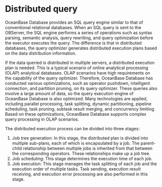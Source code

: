 Distributed query
=================

OceanBase Database provides an SQL query engine similar to that of conventional relational databases. When an SQL query is sent to the OBServer, the SQL engine performs a series of operations such as syntax parsing, semantic analysis, query rewriting, and query optimization before the executor executes the query. The difference is that in distributed databases, the query optimizer generates distributed execution plans based on the data distribution information.

If the data queried is distributed in multiple servers, a distributed execution plan is needed. This is a typical scenario of online analytical processing (OLAP) analytical databases. OLAP scenarios have high requirements on the capability of the query optimizer. Therefore, OceanBase Database has conducted various optimizations, such as operator pushdown, intelligent connection, and partition pruning, on its query optimizer. These queries also involve a large amount of data, so the query execution engine of OceanBase Database is also optimized. Many technologies are applied, including parallel processing, task splitting, dynamic partitioning, pipeline scheduling, task pruning, subtask result merging, and concurrency limiting. Based on these optimizations, OceanBase Database supports complex query processing in OLAP scenarios.

The distributed execution process can be divided into three stages:

1. Job tree generation: In this stage, the distributed plan is divided into multiple sub-plans, each of which is encapsulated by a job. The parent-child relationship between multiple jobs is inherited from that between the corresponding operators. These relationships make up a job tree.
2. Job scheduling: This stage determines the execution time of each job.
3. Job execution: This stage manages the task splitting of each job and the execution order of multiple tasks. Task sending, execution result receiving, and execution error processing are also performed in this stage.

